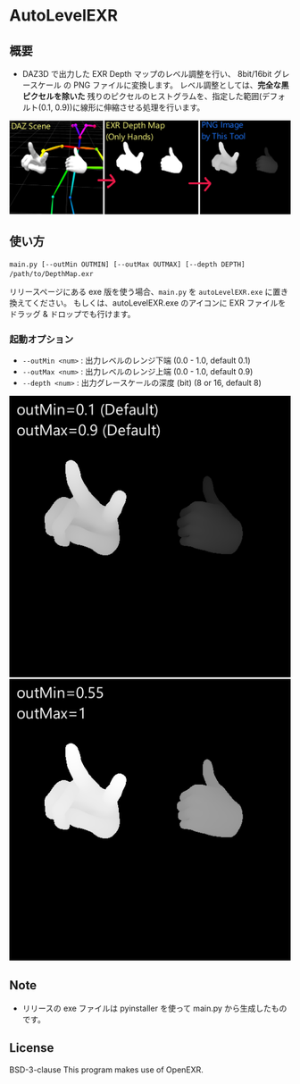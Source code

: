 # AutoLevelEXR

## 概要
* DAZ3D で出力した EXR Depth マップのレベル調整を行い、 8bit/16bit グレースケール の PNG ファイルに変換します。
  レベル調整としては、**完全な黒ピクセルを除いた** 残りのピクセルのヒストグラムを、指定した範囲(デフォルト(0.1, 0.9))に線形に伸縮させる処理を行います。

![sample1](./imgs/1.png)

## 使い方
`main.py [--outMin OUTMIN] [--outMax OUTMAX] [--depth DEPTH] /path/to/DepthMap.exr`

リリースページにある exe 版を使う場合、`main.py` を `autoLevelEXR.exe` に置き換えてください。
もしくは、autoLevelEXR.exe のアイコンに EXR ファイルをドラッグ & ドロップでも行けます。

### 起動オプション
 - `--outMin <num>` : 出力レベルのレンジ下端 (0.0 - 1.0, default 0.1)
 - `--outMax <num>` : 出力レベルのレンジ上端 (0.0 - 1.0, default 0.9)
 - `--depth <num>` : 出力グレースケールの深度 (bit) (8 or 16, default 8)

![sample2](./imgs/2.png) ![sample2](./imgs/3.png)

## Note
* リリースの exe ファイルは pyinstaller を使って main.py から生成したものです。

## License
BSD-3-clause
This program makes use of OpenEXR.
